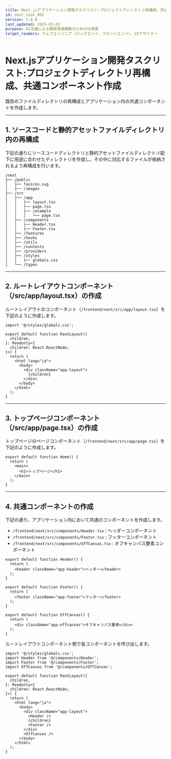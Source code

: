 ```yaml
---
title: Next.jsアプリケーション開発タスクリスト:プロジェクトディレクトリ再構成、共通コンポーネント作成
id: next_task_002
version: 1.0.0
last_updated: 2025-03-03
purpose: AI支援による開発環境構築のための仕様書
target_readers: ウェブエンジニア（バックエンド、フロントエンド）、UIデザイナー
---
```


# Next.jsアプリケーション開発タスクリスト:プロジェクトディレクトリ再構成、共通コンポーネント作成

既存のファイルディレクトリの再構成とアプリケーション内の共通コンポーネントを作成します。

---

## 1. ソースコードと静的アセットファイルディレクトリ内の再構成

下記の通りにソースコードディレクトリと静的アセットファイルディレクトリ配下に用途に合わせたディレクトリを作成し、その中に対応するファイルが格納されるよう再構成を行います。

```
/next
├── /public
│   ├── favicon.svg
│   ├── /images
├── /src
│   ├── /app
│   │   ├── layout.tsx
│   │   ├── page.tsx
│   │   ├── /example
│   │   │   └── page.tsx
│   ├── /components
│   │   ├── Header.tsx
│   │   ├── Footer.tsx
│   ├── /features
│   ├── /hooks
│   ├── /utils
│   ├── /contexts
│   ├── /providers
│   ├── /styles
│   │   ├── globals.css
│   └── /types
```

---

## 2. ルートレイアウトコンポーネント（/src/app/layout.tsx）の作成

ルートレイアウトのコンポーネント（`/frontend/next/src/app/layout.tsx`）を下記のように作成します。

```tsx
import '@/styles/globals.css';

export default function RootLayout({
  children,
}: Readonly<{
  children: React.ReactNode;
}>) {
  return (
    <html lang="ja">
      <body>
        <div className="app-layout">
          {children}
        </div>
      </body>
    </html>
  );
}
```

---

## 3. トップページコンポーネント（/src/app/page.tsx）の作成

トップページのページコンポーネント（`/frontend/next/src/app/page.tsx`）を下記のように作成します。

```tsx
export default function Home() {
  return (
    <main>
      <h1>トップページ</h1>
    </main>
  );
}

```

---

## 4. 共通コンポーネントの作成

下記の通り、アプリケーション内において共通のコンポーネントを作成します。

- `/frontend/next/src/components/Header.tsx` : ヘッダーコンポーネント
- `/frontend/next/src/components/Footer.tsx` : フッターコンポーネント
- `/frontend/next/src/components/OffCanvas.tsx` : オフキャンバス要素コンポーネント

```tsx
export default function Header() {
  return (
    <header className="app-header">ヘッダー</header>
  );
}

export default function Footer() {
  return (
    <footer className="app-footer">フッター</footer>
  );
}

export default function OffCanvas() {
  return (
    <div className="app-offcanvas">オフキャンバス要素</div>
  );
}
```

ルートレイアウトコンポーネント側で各コンポーネントを呼び出します。

```tsx
import '@/styles/globals.css';
import Header from '@/components/Header';
import Footer from '@/components/Footer';
import OffCanvas from '@/components/OffCanvas';

export default function RootLayout({
  children,
}: Readonly<{
  children: React.ReactNode;
}>) {
  return (
    <html lang="ja">
      <body>
        <div className="app-layout">
          <Header />
          {children}
          <Footer />
        </div>
        <OffCanvas />
      </body>
    </html>
  );
}
```
